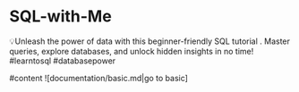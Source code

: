 # SQL-with-Me
💡Unleash the power of data with this beginner-friendly SQL tutorial . Master queries, explore databases, and unlock hidden insights in no time!  #learntosql #databasepower

#content
![documentation/basic.md|go to basic]
